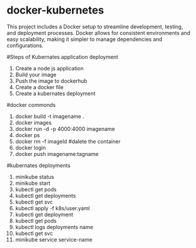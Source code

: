 # docker-kubernetes
This project includes a Docker setup to streamline development, testing, and deployment processes. Docker allows for consistent environments and easy scalability, making it simpler to manage dependencies and configurations.

#Steps of Kubernates application deployment

1. Create a node js application 
2. Build your image 
3. Push the image to dockerhub
4. Create a docker file
5. Create a kubernates deployment



#docker commonds

1. docker build -t imagename . 
2. docker images
3. docker run -d -p 4000:4000 imagename
4. docker ps
5. docker rm -f imageId  #dalete the container 
6. docker login
7. docker push imagename:tagname

#kubernates deployments

1. minikube status
2. minikube start
3. kubectl get pods
4. kubectl get deployments
5. kubectl get svc
6. kubectl apply -f k8s/user.yaml
7. kubectl get deployment
8. kubectl get pods
9. kubectl logs deployments name
10. kubectl get svc
11. minikube service service-name
